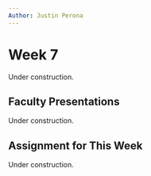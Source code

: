 ```yaml
---
Author: Justin Perona
---
```


# Week 7

Under construction.

## Faculty Presentations

Under construction.

## Assignment for This Week

Under construction.
